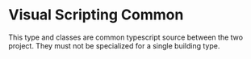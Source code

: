# Visual Scripting Common

This type and classes are common typescript source between the two project.
They must not be specialized for a single building type.